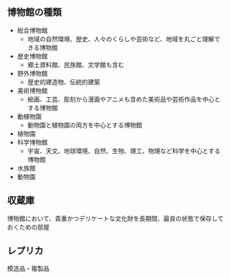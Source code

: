 ## 博物館の種類

- 総合博物館
	- 地域の自然環境、歴史、人々のくらしや芸術など、地域を丸ごと理解できる博物館
- 歴史博物館
	- 郷土資料館、民族館、文学館も含む
- 野外博物館
	- 歴史的建造物、伝統的建築
- 美術博物館
	- 絵画、工芸、彫刻から漫画やアニメも含めた美術品や芸術作品を中心とする博物館
- 動植物園
	- 動物園と植物園の両方を中心とする博物館
- 植物園
- 科学博物館
	- 宇宙、天文、地球環境、自然、生物、理工、物理など科学を中心とする博物館
- 水族館
- 動物園

## 収蔵庫

博物館において、貴重かつデリケートな文化財を長期間、最良の状態で保存しておくための部屋

## レプリカ

模造品・複製品
